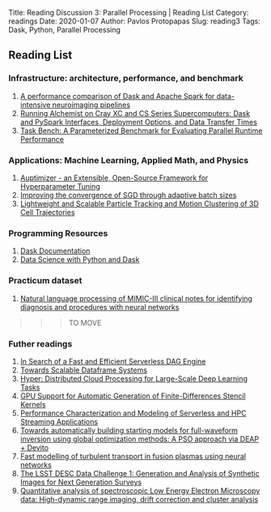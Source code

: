 Title: Reading Discussion 3: Parallel Processing | Reading List 
Category: readings
Date: 2020-01-07
Author: Pavlos Protopapas
Slug: reading3
Tags: Dask, Python, Parallel Processing

## Reading List
### Infrastructure: architecture, performance, and benchmark
1. [A performance comparison of Dask and Apache Spark for data-intensive neuroimaging pipelines](https://arxiv.org/pdf/1907.13030.pdf)
2. [Running Alchemist on Cray XC and CS Series Supercomputers: Dask and PySpark
Interfaces, Deployment Options, and Data Transfer Times](https://arxiv.org/pdf/1910.01354.pdf)
3. [Task Bench: A Parameterized Benchmark for Evaluating Parallel Runtime Performance](https://arxiv.org/pdf/1908.05790.pdf)

### Applications: Machine Learning, Applied Math, and Physics
1. [Auptimizer - an Extensible, Open-Source Framework for Hyperparameter Tuning](https://arxiv.org/pdf/1911.02522.pdf)
2. [Improving the convergence of SGD through adaptive batch sizes](https://arxiv.org/pdf/1910.08222.pdf)
3. [Lightweight and Scalable Particle Tracking and Motion Clustering of 3D Cell Trajectories](https://arxiv.org/pdf/1908.03775.pdf)

### Programming Resources 
1. [Dask Documentation](https://docs.dask.org/en/latest/)
2. [Data Science with Python and Dask](https://learning-oreilly-com.ezp-prod1.hul.harvard.edu/library/view/data-science-with/9781617295607/?ar/?orpq&email=81275858%7cUNKNOWN%7cUNKNOWN&tstamp=1578629468&id=1287839571CFC84D014432CD0D6F52CA81908A25)

### Practicum dataset
1. [Natural language processing of MIMIC-III clinical notes for identifying diagnosis and procedures with neural networks](https://arxiv.org/ftp/arxiv/papers/1912/1912.12397.pdf)

>>> TO MOVE
### Futher readings
1. [In Search of a Fast and Efficient Serverless DAG Engine](https://arxiv.org/pdf/1910.05896.pdf)
2. [Towards Scalable Dataframe Systems](https://arxiv.org/pdf/2001.00888.pdf)
3. [Hyper: Distributed Cloud Processing for Large-Scale Deep Learning Tasks](https://arxiv.org/pdf/1910.07172.pdf)
4. [GPU Support for Automatic Generation of Finite-Differences Stencil Kernels](https://arxiv.org/pdf/1912.00695.pdf)
5. [Performance Characterization and Modeling of Serverless and HPC Streaming Applications](https://arxiv.org/pdf/1909.06055.pdf)
6. [Towards automatically building starting models for full-waveform inversion using global optimization
methods: A PSO approach via DEAP + Devito](https://arxiv.org/pdf/1905.12795.pdf)
7. [Fast modelling of turbulent transport in fusion plasmas using neural networks](https://arxiv.org/pdf/1911.05617.pdf)
8. [The LSST DESC Data Challenge 1: Generation and Analysis of Synthetic Images for Next Generation Surveys](https://arxiv.org/pdf/2001.00941.pdf)
9. [Quantitative analysis of spectroscopic Low Energy Electron Microscopy data:
High-dynamic range imaging, drift correction and cluster analysis](https://arxiv.org/pdf/1907.13510.pdf)



